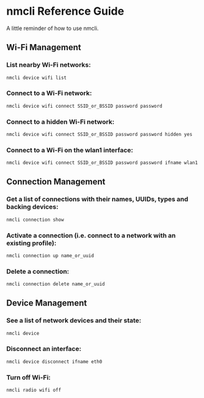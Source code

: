 # nmcli Reference Guide

A little reminder of how to use nmcli.

## Wi-Fi Management

### List nearby Wi-Fi networks:
```bash
nmcli device wifi list
```

### Connect to a Wi-Fi network:
```bash
nmcli device wifi connect SSID_or_BSSID password password
```

### Connect to a hidden Wi-Fi network:
```bash
nmcli device wifi connect SSID_or_BSSID password password hidden yes
```

### Connect to a Wi-Fi on the wlan1 interface:
```bash
nmcli device wifi connect SSID_or_BSSID password password ifname wlan1 profile_name
```

## Connection Management

### Get a list of connections with their names, UUIDs, types and backing devices:
```bash
nmcli connection show
```

### Activate a connection (i.e. connect to a network with an existing profile):
```bash
nmcli connection up name_or_uuid
```

### Delete a connection:
```bash
nmcli connection delete name_or_uuid
```

## Device Management

### See a list of network devices and their state:
```bash
nmcli device
```

### Disconnect an interface:
```bash
nmcli device disconnect ifname eth0
```

### Turn off Wi-Fi:
```bash
nmcli radio wifi off
```
